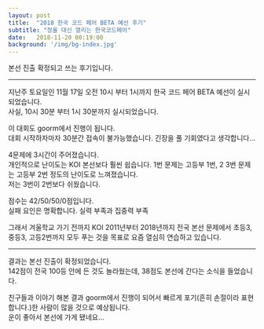 ```yaml
---
layout: post
title:  "2018 한국 코드 페어 BETA 예선 후기"
subtitle: "정올 대신 열리는 한국코드페어"
date:   2018-11-20 00:19:00
background: '/img/bg-index.jpg'
---
```


본선 진출 확정되고 쓰는 후기입니다.

<hr>

지난주 토요일인 11월 17일 오전 10시 부터 1시까지 한국 코드 페어 BETA 예선이 실시되었습니다.<br>
사실, 10시 30분 부터 1시 30분까지 실시되었습니다.

이 대회도 goorm에서 진행이 됩니다.<br>
대회 시작하자마자 30분간 접속이 불가능했습니다. 긴장을 풀 기회였다고 생각합니다...<br>

4문제에 3시간이 주어졌습니다.<br>
개인적으로 난이도는 KOI 본선보다 훨씬 쉽습니다. 1번 문제는 고등부 1번, 2 3번 문제는 고등부 2번 정도의 난이도로 느껴졌습니다.<br>
저는 3번이 2번보다 쉬웠습니다.

점수는 42/50/50/0점입니다.<br>
실패 요인은 명확합니다. 실력 부족과 집중력 부족

그래서 겨울학교 가기 전까지 KOI 2011년부터 2018년까지 전국 본선 문제에서 초등3, 중등3, 고등2번까지 모두 푸는 것을 목표로 요즘 열심히 연습하고 있습니다.

<hr>

결과는 본선 진출이 확정되었습니다.<br>
142점이 전국 100등 안에 든 것도 놀라웠는데, 38점도 본선에 간다는 소식을 들었습니다.<br>

친구들과 이야기 해본 결과 goorm에서 진행이 되어서 빠르게 포기(흔히 손절이라 표현합니다.)한 사람이 많을 것으로 예상됩니다.<br>
운이 좋아서 본선에 가게 됐네요...
